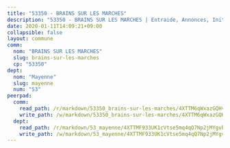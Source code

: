 ```yaml
---
title: "53350 - BRAINS SUR LES MARCHES"
description: "53350 - BRAINS SUR LES MARCHES | Entraide, Annonces, Initiatives"
date: 2020-01-11T14:09:21+09:00
collapsible: false
layout: commune
comm:
  nom: "BRAINS SUR LES MARCHES"
  slug: brains-sur-les-marches
  cp: "53350"
dept:
  nom: "Mayenne"
  slug: mayenne
  num: "53"
peerpad:
  comm:
    read_path: /r/markdown/53350_brains-sur-les-marches/4XTTM6qWxazGQHvFHYctxdeLdSvKUTwceU2PQnq68sdZU8VxY
    write_path: /w/markdown/53350_brains-sur-les-marches/4XTTM6qWxazGQHvFHYctxdeLdSvKUTwceU2PQnq68sdZU8VxY-K3TgTh8pd998P6XQXTonAPpD8sK6WnLBVz9qRSMFMoQdt73j3zpbLNNihV4kMn6isB6eyfp7hGhKLkfUqxLohAjXvDgE86jpc6tQAPeE4JjFok1SNjRhz2Y45aE54DGj3PR12AiQ
  dept:
    read_path: /r/markdown/53_mayenne/4XTTMF933UK1cVtse5mq4qQ7Np2jMYgvbp6qouY9MWyoeWY43
    write_path: /w/markdown/53_mayenne/4XTTMF933UK1cVtse5mq4qQ7Np2jMYgvbp6qouY9MWyoeWY43-K3TgUcgqTBNoSTxPqkZ94HV7ydPjBnvnBue9tEiK9jakhdXjxdo4Br4iK1oa2CDh4yEVWX1tFyjU9wvcKRuNLDocpAE5TJXkqSv2docSVtfLpqmkB6Zf1obqgGj7oAqY4ytCV5Es
---
```


